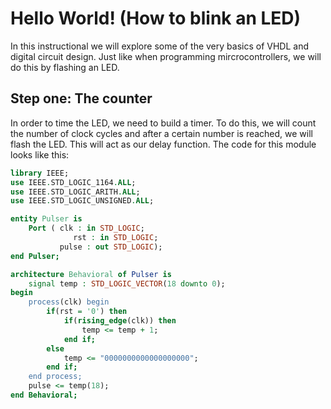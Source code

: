# Hello World!  (How to blink an LED)

In this instructional we will explore some of the very basics of VHDL and digital circuit design.  Just like when programming mircrocontrollers, we will do this by flashing an LED.  

<h2> Step one:  The counter </h2>

In order to time the LED, we need to build a timer.  To do this, we will count the number of clock cycles and after a certain number is reached, we will flash the LED.  This will act as our delay function.  The code for this module looks like this:  

```VHDL
library IEEE;
use IEEE.STD_LOGIC_1164.ALL;
use IEEE.STD_LOGIC_ARITH.ALL;
use IEEE.STD_LOGIC_UNSIGNED.ALL;

entity Pulser is
    Port ( clk : in STD_LOGIC;
			  rst : in STD_LOGIC;
           pulse : out STD_LOGIC);
end Pulser;

architecture Behavioral of Pulser is
	signal temp : STD_LOGIC_VECTOR(18 downto 0);
begin
	process(clk) begin
		if(rst = '0') then
			if(rising_edge(clk)) then
				temp <= temp + 1;
			end if;
		else
			temp <= "0000000000000000000";
		end if;
	end process;
	pulse <= temp(18);
end Behavioral;
```
